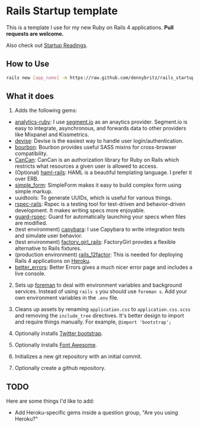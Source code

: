 # Rails Startup template

This is a template I use for my new Ruby on Rails 4 applications. **Pull requests are welcome.**

Also check out [Startup Readings](https://github.com/dennybritz/startupreadings).

## How to Use

```bash
rails new [app_name] -m https://raw.github.com/dennybritz/rails_startup_template/master/template.rb
```

## What it does

1. Adds the following gems:
  - [analytics-ruby](https://github.com/segmentio/analytics-ruby): I use [segment.io](https://segment.io/) as an anaytics provider. Segment.io is easy to integrate, asynchronous, and forwards data to other providers like Mixpanel and Kissmetrics.
  - [devise](https://github.com/plataformatec/devise): Devise is the easiest way to handle user login/authentication.
  - [bourbon](http://bourbon.io/): Bourbon provides useful SASS mixins for cross-browser compatibility.
  - [CanCan](https://github.com/ryanb/cancan): CanCan is an authorization library for Ruby on Rails which restricts what resources a given user is allowed to access.
  - (Optional) [haml-rails](http://haml.info): HAML is a beautiful templating language. I prefer it over ERB. 
  - [simple_form](https://github.com/plataformatec/simple_form): SimpleForm makes it easy to build complex form using simple markup.
  - uuidtools: To generate UUIDs, which is useful for various things.
  - [rspec-rails](https://github.com/rspec/rspec-rails): Rspec is a testing tool for test-driven and behavior-driven development. It makes writing specs more enjoyable.
  - [guard-rspec](https://github.com/guard/guard-rspec): Guard for automatically launching your specs when files are modified.
  - (test environment) [capybara](https://github.com/jnicklas/capybara): I use Capybara to write integration tests and simulate user behavior.
  - (test environment) [factory_girl_rails](https://github.com/thoughtbot/factory_girl): FactoryGirl provdes a flexible alternative to Rails fixtures. 
  - (production environment) [rails_12factor](https://devcenter.heroku.com/articles/rails-integration-gems): This is needed for deploying Rails 4 applications on [Heroku](http://heroku.com). 
  - [better_errors](https://github.com/charliesome/better_errors): Better Errors gives a much nicer error page and includes a live console.

2. Sets up [foreman](https://github.com/ddollar/foreman) to deal with environment variables and background services. Instead of using `rails s` you should use `foreman s`. Add your own environment variables in the `.env` file.

3. Cleans up assets by renaming `application.css` to `application.css.scss` and removing the `include_tree` directives. It's better design to import and require things manually. For example, `@import 'bootstrap';`

4. Optionally installs [Twitter bootstrap](http://getbootstrap.com/).

5. Optionally installs [Font Awesome](http://fortawesome.github.io/Font-Awesome/).

6. Initializes a new git repository with an initial commit.

7. Optionally create a github repository.

## TODO

Here are some things I'd like to add:

- Add Heroku-specific gems inside a question group, "Are you using Heroku?"
